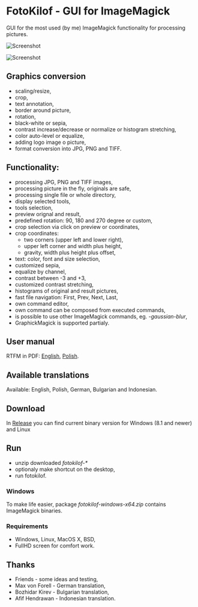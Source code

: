 # FotoKilof - GUI for ImageMagick
GUI for the most used (by me) ImageMagick functionality for processing pictures. 

![Screenshot](https://raw.githubusercontent.com/TeaM-TL/FotoKilof/master/screenshots/fotokilof.png)

![Screenshot](https://raw.githubusercontent.com/TeaM-TL/FotoKilof/master/screenshots/fotokilof1.png)

## Graphics conversion
 - scaling/resize,
 - crop,
 - text annotation,
 - border around picture,
 - rotation,
 - black-white or sepia,
 - contrast increase/decrease or normalize or histogram stretching,
 - color auto-level or equalize,
 - adding logo image o picture,
 - format conversion into JPG, PNG and TIFF.

## Functionality:
 - processing JPG, PNG and TIFF images,
 - processing picture in the fly, originals are safe,
 - processing single file or whole directory,
 - display selected tools,
 - tools selection,
 - preview orignal and result,
 - predefined rotation: 90, 180 and 270 degree or custom,
 - crop selection via click on preview or coordinates,
 - crop coordinates:
   - two corners (upper left and lower right),
   - upper left corner and width plus height,
   - gravity, width plus height plus offset,
 - text: color, font and size selection,
 - customized sepia,
 - equalize by channel,
 - contrast between -3 and +3,
 - customized contrast stretching,
 - histograms of original and result pictures,
 - fast file navigation: First, Prev, Next, Last,
 - own command editor,
 - own command can be composed from executed commands,
 - is possible to use other ImageMagick commands, eg. *-gaussian-blur*,
 - GraphickMagick is supported partialy.

## User manual
RTFM in PDF: [English](https://raw.githubusercontent.com/TeaM-TL/FotoKilof/master/doc/en/fotokilof.pdf), [Polish](https://raw.githubusercontent.com/TeaM-TL/FotoKilof/master/doc/pl/fotokilof.pdf).

## Available translations
Available: English, Polish, German, Bulgarian and Indonesian.

## Download 
In [Release](https://github.com/TeaM-TL/FotoKilof/releases) you can find current binary version for Windows (8.1 and newer) and Linux

## Run
 - unzip downloaded *fotokilof-\**
 - optionaly make shortcut on the desktop,
 - run fotokilof.

### Windows
To make life easier, package *fotokilof-windows-x64.zip* contains ImageMagick binaries.

### Requirements
 - Windows, Linux, MacOS X, BSD,
 - FullHD screen for comfort work.

## Thanks
 - Friends - some ideas and testing,
 - Max von Forell - German translation,
 - Bozhidar Kirev - Bulgarian translation,
 - Afif Hendrawan - Indonesian translation.

